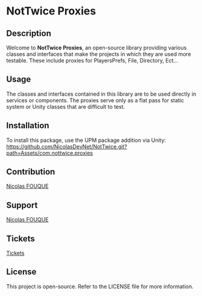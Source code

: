 # NotTwice Proxies

## Description
Welcome to **NotTwice Proxies**, an open-source library providing various classes and interfaces that make the projects in which they are used more testable. These include proxies for PlayersPrefs, File, Directory, Ect...

## Usage
The classes and interfaces contained in this library are to be used directly in services or components. The proxies serve only as a flat pass for static system or Unity classes that are difficult to test.

## Installation
To install this package, use the UPM package addition via Unity:
https://github.com/NicolasDevNet/NotTwice.git?path=Assets/com.nottwice.proxies

## Contribution
[Nicolas FOUQUE](https://nfodevfreelance.fr/)

## Support
[Nicolas FOUQUE](mailto:n.fouquedev@outlook.fr)

## Tickets
[Tickets](https://github.com/NicolasDevNet/NotTwice/issues)

## License
This project is open-source. Refer to the LICENSE file for more information.
